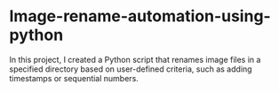 # Image-rename-automation-using-python
In this project, I created a Python script that renames image files in a specified directory based on user-defined criteria, such as adding timestamps or sequential numbers.
